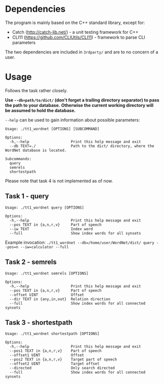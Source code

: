 # Dependencies

The program is mainly based on the C++ standard library, except for:
* Catch (http://catch-lib.net/) - a unit testing framework for C++
* CLI11 (https://github.com/CLIUtils/CLI11) - framework to parse CLI parameters

The two dependencies are included in `3rdparty/` and are to no concern of a user.

# Usage

Follows the task rather closely.

**Use `--db=path/to/dict/` (don't forget a trailing directory separator) to pass the path to your database.**
**Otherwise the current working directory will be assumed to hold the database.**

`--help` can be used to gain information about possible parameters:
```
Usage: ./tt1_wordnet [OPTIONS] [SUBCOMMAND]

Options:
  -h,--help                   Print this help message and exit
  --db TEXT=./                Path to the dict/ directory, where the WordNet database is located.

Subcommands:
  query                       
  semrels                     
  shortestpath
```

Please note that task 4 is not implemented as of now.

## Task 1 - query
```
Usage: ./tt1_wordnet query [OPTIONS]

Options:
  -h,--help                   Print this help message and exit
  --pos TEXT in {a,n,r,v}     Part of speech
  --iw TEXT                   Index word
  --full                      Show index words for all synsets

```

Example invocation: `./tt1_wordnet --db=/home/user/WordNet/dict/ query --pos=n --iw=calculator --full`

## Task 2 - semrels
```
Usage: ./tt1_wordnet semrels [OPTIONS]

Options:
  -h,--help                   Print this help message and exit
  --pos TEXT in {a,n,r,v}     Part of speech
  --offset UINT               Offset
  --dir TEXT in {any,in,out}  Relation direction
  --full                      Show index words for all connected synsets

```

## Task 3 - shortestpath
```
Usage: ./tt1_wordnet shortestpath [OPTIONS]

Options:
  -h,--help                   Print this help message and exit
  --pos1 TEXT in {a,n,r,v}    Part of speech
  --offset1 UINT              Offset
  --pos2 TEXT in {a,n,r,v}    Target part of speech
  --offset2 UINT              Target offset
  --directed                  Only search directed
  --full                      Show index words for all connected synsets
```